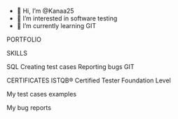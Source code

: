 - 👋 Hi, I’m @Kanaa25
- 👀 I’m interested in software testing
- 🌱 I’m currently learning GIT

PORTFOLIO

  SKILLS
  
 SQL
 Creating test cases
 Reporting bugs
 GIT
 
  CERTIFICATES
 ISTQB® Certified Tester Foundation Level
 
 
 
   My test cases examples
 
   My bug reports

<!---
Kanaa25/Kanaa25 is a ✨ special ✨ repository because its `README.md` (this file) appears on your GitHub profile.
You can click the Preview link to take a look at your changes.
--->
